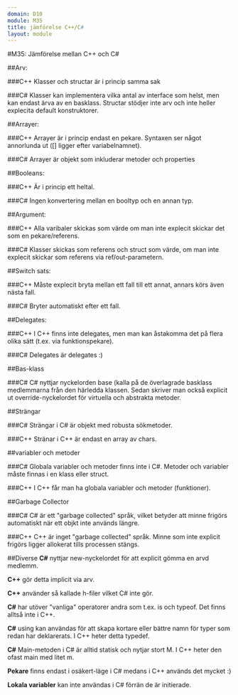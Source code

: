 ```yaml
---
domain: D10
module: M35
title: jämförelse C++/C#
layout: module
---
```


#M35: Jämförelse mellan C++ och C&#35;

##Arv:

###C++
Klasser och structar är i princip samma sak

###C&#35;
Klasser kan implementera vilka antal av interface som helst, men kan endast ärva av en basklass.
Structar stödjer inte arv och inte heller explecita default konstruktorer.

##Arrayer:

###C++
Arrayer är i princip endast en pekare.
Syntaxen ser något annorlunda ut ([] ligger efter variabelnamnet).

###C&#35;
Arrayer är objekt som inkluderar metoder och properties

##Booleans:

###C++
Är i princip ett heltal.

###C&#35;
Ingen konvertering mellan en booltyp och en annan typ.

##Argument:

###C++
Alla varibaler skickas som värde om man inte explecit skickar det som en pekare/referens.

###C&#35;
Klasser skickas som referens och struct som värde, om man inte explecit skickar som referens via ref/out-parametern.

##Switch sats:

###C++
Måste explecit bryta mellan ett fall till ett annat, annars körs även nästa fall.

###C&#35;
Bryter automatiskt efter ett fall.

##Delegates:

###C++
I C++ finns inte delegates, men man kan åstakomma det på flera olika sätt (t.ex. via funktionspekare).

###C&#35;
Delegates är delegates :)

##Bas-klass

###C&#35;
C&#35; nyttjar nyckelorden base (kalla på de överlagrade basklass medlemmarna från den härledda klassen.
Sedan skriver man också explicit ut override-nyckelordet för virtuella och abstrakta metoder.

##Strängar

###C&#35; 
Strängar i C&#35; är objekt med robusta sökmetoder.

###C++ 
Stränar i C++ är endast en array av chars.

##variabler och metoder

###C&#35;
Globala variabler och metoder finns inte i C#.
Metoder och variabler måste finnas i en klass eller struct.

###C++
I C++ får man ha globala variabler och metoder (funktioner).

##Garbage Collector

###C&#35;
C&#35; är ett "garbage collected" språk, vilket betyder att minne frigörs automatiskt när ett objkt inte används längre.

###C++ 
C++ är inget "garbage collected" språk. Minne som inte explicit frigörs ligger allokerat tills processen stängs.

##Diverse
__C#__ nyttjar new-nyckelordet för att explicit gömma en arvd medlemm.

__C++__ gör detta implicit via arv.

__C++__ använder så kallade h-filer vilket C&#35; inte gör.

__C#__ har utöver "vanliga" operatorer andra som t.ex. is och typeof.
Det finns alltså inte i C++.

__C#__ using kan användas för att skapa kortare eller bättre namn för typer som redan har deklarerats.
I C++ heter detta typedef.

__C#__ Main-metoden i C&#35; är alltid statisk och nytjar stort M.
I C++ heter den ofast main med litet m.

__Pekare__ finns endast i osäkert-läge i C&#35; medans i C++ används det mycket :)

__Lokala variabler__ kan inte användas i C&#35; förrän de är initierade.




